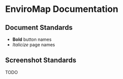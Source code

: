 # EnviroMap Documentation

## Document Standards
- **Bold** button names
- *Italicize* page names

## Screenshot Standards
TODO
